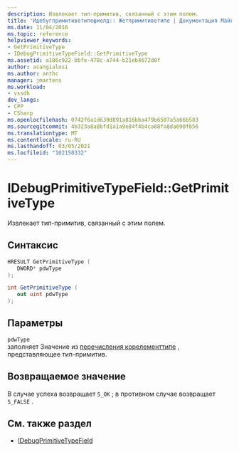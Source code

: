 ```yaml
---
description: Извлекает тип-примитив, связанный с этим полем.
title: 'Идебугпримитиветипефиелд:: Жетпримитиветипе | Документация Майкрософт'
ms.date: 11/04/2016
ms.topic: reference
helpviewer_keywords:
- GetPrimitiveType
- IDebugPrimitiveTypeField::GetPrimitiveType
ms.assetid: a186c922-bbfe-478c-a744-b21eb4672d8f
author: acangialosi
ms.author: anthc
manager: jmartens
ms.workload:
- vssdk
dev_langs:
- CPP
- CSharp
ms.openlocfilehash: 0742f6a1d639d891a816bba479b6507a5a66b583
ms.sourcegitcommit: 4b323a8a8bfd1a1a9e84f4b4ca88fa8da690f656
ms.translationtype: MT
ms.contentlocale: ru-RU
ms.lasthandoff: 03/05/2021
ms.locfileid: "102150332"
---
```

# <a name="idebugprimitivetypefieldgetprimitivetype"></a>IDebugPrimitiveTypeField::GetPrimitiveType
Извлекает тип-примитив, связанный с этим полем.

## <a name="syntax"></a>Синтаксис

```cpp
HRESULT GetPrimitiveType (
   DWORD* pdwType
);
```

```csharp
int GetPrimitiveType (
   out uint pdwType
);
```

## <a name="parameters"></a>Параметры
`pdwType`\
заполняет Значение из [перечисления корелементтипе](/dotnet/framework/unmanaged-api/metadata/corelementtype-enumeration) , представляющее тип-примитив.

## <a name="return-value"></a>Возвращаемое значение
 В случае успеха возвращает `S_OK` ; в противном случае возвращает `S_FALSE` .

## <a name="see-also"></a>См. также раздел
- [IDebugPrimitiveTypeField](../../../extensibility/debugger/reference/idebugprimitivetypefield.md)
